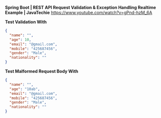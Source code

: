 **Spring Boot | REST API Request Validation & Exception Handling Realtime Example | JavaTechie**
https://www.youtube.com/watch?v=gPnd-hzM_6A

**Test Validation With**

```json
{
  "name": "",
  "age": 10,
  "email": "@gmail.com",
  "mobile": "425687456",
  "gender": "Male",
  "nationality": ""
}
```

**Test Malformed Request Body With**
```json
{
  "name": "",
  "age": "10ab",
  "email": "@gmail.com",
  "mobile": "425687456",
  "gender": "Male",
  "nationality": ""
}
```